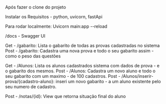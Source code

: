 Após fazer o clone do projeto

Instalar os Requisitos - python, uvicorn, fastApi

Para rodar localmente:
    Uvicorn main:app --reload


/docs - Swagger UI

Get - /gabarito: Lista o gabarito de todas as provas cadastradas no sistema
Post - /gabarito: Cadastra uma nova prova e todo o seu gabarito assim -
como o peso das questões

Get - /Alunos: Lista os alunos cadastrados sistema com dados de prova -
e o gabarito dos mesmos.
Post - /Alunos: Cadastra um novo aluno e todo o seu gabarito com um maximo -
de 100 cadastros.
Post - /Alunos/inserir-prova/{cadastro-aluno}: inseri um novo gabarito -
a um aluno existente pelo seu numero de cadastro.

Post - /notas/{id}: View que retorna situação final do aluno 